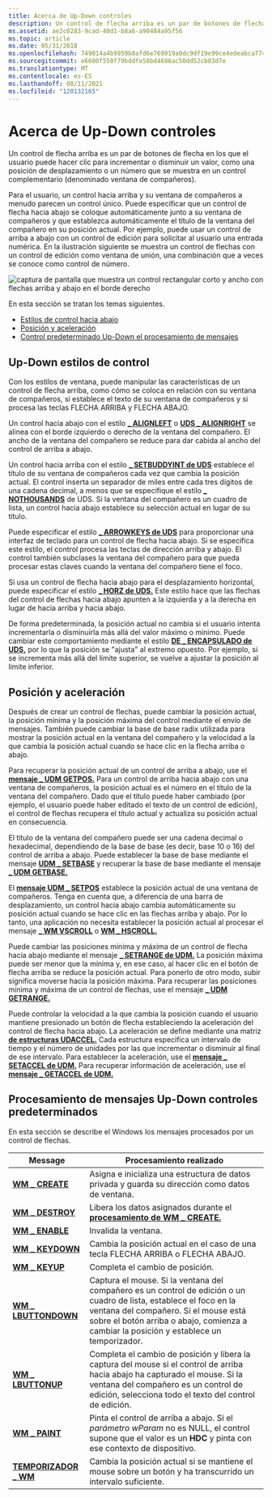 ```yaml
---
title: Acerca de Up-Down controles
description: Un control de flecha arriba es un par de botones de flecha en los que el usuario puede hacer clic para incrementar o disminuir un valor, como una posición de desplazamiento o un número que se muestra en un control complementario (denominado ventana de compañeros).
ms.assetid: ae2c0283-9cad-40d1-b8a6-a90484a95f56
ms.topic: article
ms.date: 05/31/2018
ms.openlocfilehash: 749014a4b9959b8afd6e769919a0dc9df19e99ce4edeabca774e535f26f4cf8d
ms.sourcegitcommit: e6600f550f79bddfe58bd4696ac50dd52cb03d7e
ms.translationtype: MT
ms.contentlocale: es-ES
ms.lasthandoff: 08/11/2021
ms.locfileid: "120132165"
---
```

# <a name="about-up-down-controls"></a>Acerca de Up-Down controles

Un control de flecha arriba es un par de botones de flecha en los que el usuario puede hacer clic para incrementar o disminuir un valor, como una posición de desplazamiento o un número que se muestra en un control complementario (denominado ventana de compañeros).

Para el usuario, un control hacia arriba y su ventana de compañeros a menudo parecen un control único. Puede especificar que un control de flecha hacia abajo se coloque automáticamente junto a su ventana de compañeros y que establezca automáticamente el título de la ventana del compañero en su posición actual. Por ejemplo, puede usar un control de arriba a abajo con un control de edición para solicitar al usuario una entrada numérica. En la ilustración siguiente se muestra un control de flechas con un control de edición como ventana de unión, una combinación que a veces se conoce como control de número.

![captura de pantalla que muestra un control rectangular corto y ancho con flechas arriba y abajo en el borde derecho](images/updown.jpg)

En esta sección se tratan los temas siguientes.

-   [Estilos de control hacia abajo](#up-down-control-styles)
-   [Posición y aceleración](#position-and-acceleration)
-   [Control predeterminado Up-Down el procesamiento de mensajes](#default-up-down-controls-message-processing)

## <a name="up-down-control-styles"></a>Up-Down estilos de control

Con los estilos de ventana, puede manipular las características de un control de flecha arriba, como cómo se coloca en relación con su ventana de compañeros, si establece el texto de su ventana de compañeros y si procesa las teclas FLECHA ARRIBA y FLECHA ABAJO.

Un control hacia abajo con el estilo [**\_ ALIGNLEFT**](up-down-control-styles.md) o [**UDS \_ ALIGNRIGHT**](up-down-control-styles.md) se alinea con el borde izquierdo o derecho de la ventana del compañero. El ancho de la ventana del compañero se reduce para dar cabida al ancho del control de arriba a abajo.

Un control hacia arriba con el estilo [**\_ SETBUDDYINT de UDS**](up-down-control-styles.md) establece el título de su ventana de compañeros cada vez que cambia la posición actual. El control inserta un separador de miles entre cada tres dígitos de una cadena decimal, a menos que se especifique el estilo [**\_ NOTHOUSANDS**](up-down-control-styles.md) de UDS. Si la ventana del compañero es un cuadro de lista, un control hacia abajo establece su selección actual en lugar de su título.

Puede especificar el estilo [**\_ ARROWKEYS de UDS**](up-down-control-styles.md) para proporcionar una interfaz de teclado para un control de flecha hacia abajo. Si se especifica este estilo, el control procesa las teclas de dirección arriba y abajo. El control también subclases la ventana del compañero para que pueda procesar estas claves cuando la ventana del compañero tiene el foco.

Si usa un control de flecha hacia abajo para el desplazamiento horizontal, puede especificar el estilo [**\_ HORZ de UDS.**](up-down-control-styles.md) Este estilo hace que las flechas del control de flechas hacia abajo apunten a la izquierda y a la derecha en lugar de hacia arriba y hacia abajo.

De forma predeterminada, la posición actual no cambia si el usuario intenta incrementarla o disminuirla más allá del valor máximo o mínimo. Puede cambiar este comportamiento mediante el estilo [**DE \_ ENCAPSULADO de UDS,**](up-down-control-styles.md) por lo que la posición se "ajusta" al extremo opuesto. Por ejemplo, si se incrementa más allá del límite superior, se vuelve a ajustar la posición al límite inferior.

## <a name="position-and-acceleration"></a>Posición y aceleración

Después de crear un control de flechas, puede cambiar la posición actual, la posición mínima y la posición máxima del control mediante el envío de mensajes. También puede cambiar la base de base radix utilizada para mostrar la posición actual en la ventana del compañero y la velocidad a la que cambia la posición actual cuando se hace clic en la flecha arriba o abajo.

Para recuperar la posición actual de un control de arriba a abajo, use el [**mensaje \_ UDM GETPOS.**](udm-getpos.md) Para un control de arriba hacia abajo con una ventana de compañeros, la posición actual es el número en el título de la ventana del compañero. Dado que el título puede haber cambiado (por ejemplo, el usuario puede haber editado el texto de un control de edición), el control de flechas recupera el título actual y actualiza su posición actual en consecuencia.

El título de la ventana del compañero puede ser una cadena decimal o hexadecimal, dependiendo de la base de base (es decir, base 10 o 16) del control de arriba a abajo. Puede establecer la base de base mediante el mensaje [**UDM \_ SETBASE**](udm-setbase.md) y recuperar la base de base mediante el mensaje [**\_ UDM GETBASE.**](udm-getbase.md)

El [**mensaje UDM \_ SETPOS**](udm-setpos.md) establece la posición actual de una ventana de compañeros. Tenga en cuenta que, a diferencia de una barra de desplazamiento, un control hacia abajo cambia automáticamente su posición actual cuando se hace clic en las flechas arriba y abajo. Por lo tanto, una aplicación no necesita establecer la posición actual al procesar el mensaje [**\_ WM VSCROLL**](wm-vscroll.md) o [**WM \_ HSCROLL.**](wm-hscroll.md)

Puede cambiar las posiciones mínima y máxima de un control de flecha hacia abajo mediante el mensaje [**\_ SETRANGE de UDM.**](udm-setrange.md) La posición máxima puede ser menor que la mínima y, en ese caso, al hacer clic en el botón de flecha arriba se reduce la posición actual. Para ponerlo de otro modo, subir significa moverse hacia la posición máxima. Para recuperar las posiciones mínima y máxima de un control de flechas, use el mensaje [**\_ UDM GETRANGE.**](udm-getrange.md)

Puede controlar la velocidad a la que cambia la posición cuando el usuario mantiene presionado un botón de flecha estableciendo la aceleración del control de flecha hacia abajo. La aceleración se define mediante una matriz [**de estructuras UDACCEL.**](/windows/desktop/api/Commctrl/ns-commctrl-udaccel) Cada estructura especifica un intervalo de tiempo y el número de unidades por las que incrementar o disminuir al final de ese intervalo. Para establecer la aceleración, use el [**mensaje \_ SETACCEL de UDM.**](udm-setaccel.md) Para recuperar información de aceleración, use el [**mensaje \_ GETACCEL de UDM.**](udm-getaccel.md)

## <a name="default-up-down-controls-message-processing"></a>Procesamiento de mensajes Up-Down controles predeterminados

En esta sección se describe el Windows los mensajes procesados por un control de flechas.



| Message                                        | Procesamiento realizado                                                                                                                                                                                         |
|------------------------------------------------|--------------------------------------------------------------------------------------------------------------------------------------------------------------------------------------------------------------|
| [**WM \_ CREATE**](/windows/desktop/winmsg/wm-create)             | Asigna e inicializa una estructura de datos privada y guarda su dirección como datos de ventana.                                                                                                                     |
| [**WM \_ DESTROY**](/windows/desktop/winmsg/wm-destroy)           | Libera los datos asignados durante el [**procesamiento de WM \_ CREATE.**](/windows/desktop/winmsg/wm-create)                                                                                                                                   |
| [**WM \_ ENABLE**](/windows/desktop/winmsg/wm-enable)             | Invalida la ventana.                                                                                                                                                                                      |
| [**WM \_ KEYDOWN**](/windows/desktop/inputdev/wm-keydown)         | Cambia la posición actual en el caso de una tecla FLECHA ARRIBA o FLECHA ABAJO.                                                                                                                                   |
| [**WM \_ KEYUP**](/windows/desktop/inputdev/wm-keyup)             | Completa el cambio de posición.                                                                                                                                                                               |
| [**WM \_ LBUTTONDOWN**](/windows/desktop/inputdev/wm-lbuttondown) | Captura el mouse. Si la ventana del compañero es un control de edición o un cuadro de lista, establece el foco en la ventana del compañero. Si el mouse está sobre el botón arriba o abajo, comienza a cambiar la posición y establece un temporizador. |
| [**WM \_ LBUTTONUP**](/windows/desktop/inputdev/wm-lbuttonup)     | Completa el cambio de posición y libera la captura del mouse si el control de arriba hacia abajo ha capturado el mouse. Si la ventana del compañero es un control de edición, selecciona todo el texto del control de edición.             |
| [**WM \_ PAINT**](/windows/desktop/gdi/wm-paint)                  | Pinta el control de arriba a abajo. Si el *parámetro wParam* no es NULL, el control supone que el valor es un **HDC** y pinta con ese contexto de dispositivo.                                                    |
| [**TEMPORIZADOR \_ WM**](/windows/desktop/winmsg/wm-timer)               | Cambia la posición actual si se mantiene el mouse sobre un botón y ha transcurrido un intervalo suficiente.                                                                                            |



 

 

 